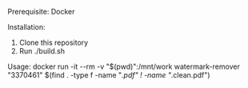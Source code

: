Prerequisite: Docker

Installation:
1. Clone this repository
2. Run ./build.sh

Usage: docker run -it --rm -v "$(pwd)":/mnt/work watermark-remover "3370461" $(find . -type f -name "*.pdf" ! -name "*.clean.pdf")
